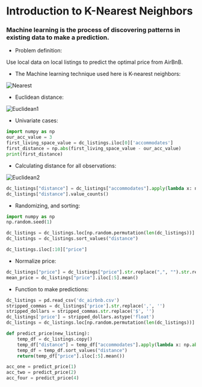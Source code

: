 # Introduction to K-Nearest Neighbors

### Machine learning is the process of discovering patterns in existing data to make a prediction.

* Problem definition:

Use local data on local listings to predict the optimal price from AirBnB.

* The Machine learning technique used here is K-nearest neighbors:

![Nearest](https://s3.amazonaws.com/dq-content/knn_infographic.png)

* Euclidean distance:

![Euclidean1](https://s3.amazonaws.com/dq-content/euclidean_distance_five_features.png)

* Univariate cases:

```python
import numpy as np
our_acc_value = 3
first_living_space_value = dc_listings.iloc[0]['accommodates']
first_distance = np.abs(first_living_space_value - our_acc_value)
print(first_distance)
```

* Calculating distance for all observations:

![Euclidean2](https://s3.amazonaws.com/dq-content/distance_between_rows_and_ours.png)

```python
dc_listings["distance"] = dc_listings["accommodates"].apply(lambda x: np.abs(x - 3))
dc_listings["distance"].value_counts()
```

* Randomizing, and sorting:

```python
import numpy as np
np.random.seed(1)

dc_listings = dc_listings.loc[np.random.permutation(len(dc_listings))]
dc_listings = dc_listings.sort_values("distance")

dc_listings.iloc[:10]["price"]
```

* Normalize price:

```python
dc_listings["price"] = dc_listings["price"].str.replace(",", "").str.replace("$", "").astype(float)
mean_price = dc_listings["price"].iloc[:5].mean()
```

* Function to make predictions:

```python
dc_listings = pd.read_csv('dc_airbnb.csv')
stripped_commas = dc_listings['price'].str.replace(',', '')
stripped_dollars = stripped_commas.str.replace('$', '')
dc_listings['price'] = stripped_dollars.astype('float')
dc_listings = dc_listings.loc[np.random.permutation(len(dc_listings))]

def predict_price(new_listing):
    temp_df = dc_listings.copy()
    temp_df["distance"] = temp_df["accommodates"].apply(lambda x: np.abs(x - new_listing))
    temp_df = temp_df.sort_values("distance")
    return(temp_df["price"].iloc[:5].mean())

acc_one = predict_price(1)
acc_two = predict_price(2)
acc_four = predict_price(4)
```
